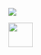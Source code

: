 <p class='text-align: center;'>
  <img src="https://capsule-render.vercel.app/api?type=waving&color=random&height=300&section=header&text=TS%20Bridge%20Meet&fontSize=80" />
</p>



<a href="https://tsbridge-meet.vercel.app/">
  <img height="50" src="https://www.google.com/url?sa=i&url=https%3A%2F%2Fin.pinterest.com%2Fpin%2Fwebsite-logo-png-web-site-logos-free-download-free-transparent-png-logos--774056254719822458%2F&psig=AOvVaw1G0o1OVkhYozG6sIo0wS-D&ust=1712075121191000&source=images&cd=vfe&opi=89978449&ved=0CBIQjRxqFwoTCIDW-f-2oYUDFQAAAAAdAAAAABAE"/>
</a>
